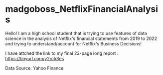 # madgoboss_NetflixFinancialAnalysis

Hello! I am a high school student that is trying to use features of data science in the analysis of Netflix's financial statements from 2019 to 2022 and trying to understand/account for Netflix's Business Decisions!

I have attched the link to my final 23-page long report : https://tinyurl.com/y2rc53es 

Data Source: Yahoo Finance 
